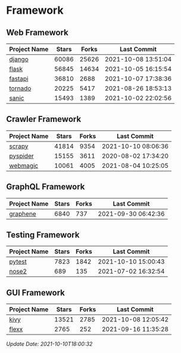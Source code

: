 # Framework

## Web Framework
| Project Name | Stars | Forks | Last Commit |
| ------------ | ----- | ----- | ----------- |
| [django](https://github.com/django/django) | 60086 | 25626 | 2021-10-08 13:51:04 |
| [flask](https://github.com/pallets/flask) | 56845 | 14634 | 2021-10-05 16:15:54 |
| [fastapi](https://github.com/tiangolo/fastapi) | 36810 | 2688 | 2021-10-07 17:38:36 |
| [tornado](https://github.com/tornadoweb/tornado) | 20225 | 5417 | 2021-08-26 18:53:13 |
| [sanic](https://github.com/sanic-org/sanic) | 15493 | 1389 | 2021-10-02 22:02:56 |

## Crawler Framework
| Project Name | Stars | Forks | Last Commit |
| ------------ | ----- | ----- | ----------- |
| [scrapy](https://github.com/scrapy/scrapy) | 41814 | 9354 | 2021-10-10 08:06:36 |
| [pyspider](https://github.com/binux/pyspider) | 15155 | 3611 | 2020-08-02 17:34:20 |
| [webmagic](https://github.com/code4craft/webmagic) | 10061 | 4005 | 2021-08-04 10:25:05 |

## GraphQL Framework
| Project Name | Stars | Forks | Last Commit |
| ------------ | ----- | ----- | ----------- |
| [graphene](https://github.com/graphql-python/graphene) | 6840 | 737 | 2021-09-30 06:42:36 |

## Testing Framework
| Project Name | Stars | Forks | Last Commit |
| ------------ | ----- | ----- | ----------- |
| [pytest](https://github.com/pytest-dev/pytest) | 7823 | 1842 | 2021-10-10 15:00:43 |
| [nose2](https://github.com/nose-devs/nose2) | 689 | 135 | 2021-07-02 16:32:54 |

## GUI Framework
| Project Name | Stars | Forks | Last Commit |
| ------------ | ----- | ----- | ----------- |
| [kivy](https://github.com/kivy/kivy) | 13521 | 2785 | 2021-10-08 12:05:42 |
| [flexx](https://github.com/flexxui/flexx) | 2765 | 252 | 2021-09-16 11:35:28 |

*Update Date: 2021-10-10T18:00:32*